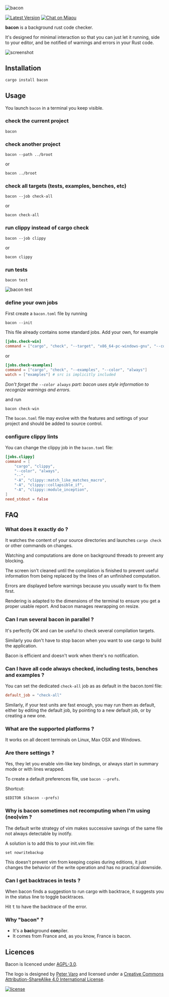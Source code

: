 ![bacon][logo]

[logo]: img/logo-text.png?raw=true "bacon"

[![Latest Version][s1]][l1] [![Chat on Miaou][s2]][l2]

[s1]: https://img.shields.io/crates/v/bacon.svg
[l1]: https://crates.io/crates/bacon

[s2]: https://miaou.dystroy.org/static/shields/room.svg
[l2]: https://miaou.dystroy.org/3768?rust


**bacon** is a background rust code checker.

It's designed for minimal interaction so that you can just let it running, side to your editor, and be notified of warnings and errors in your Rust code.

![screenshot](doc/screenshot.png)

## Installation

```default
cargo install bacon
```

## Usage

You launch `bacon` in a terminal you keep visible.

### check the current project

    bacon

### check another project

    bacon --path ../broot

or

    bacon ../broot

### check all targets (tests, examples, benches, etc)

    bacon --job check-all

or

    bacon check-all

### run clippy instead of cargo check

    bacon --job clippy

or

    bacon clippy

### run tests

    bacon test

![bacon test](doc/test.png)

### define your own jobs

First create a `bacon.toml` file by running

    bacon --init

This file already contains some standard jobs. Add your own, for example

```toml
[jobs.check-win]
command = ["cargo", "check", "--target", "x86_64-pc-windows-gnu", "--color", "always"]
```

or

```toml
[jobs.check-examples]
command = ["cargo", "check", "--examples", "--color", "always"]
watch = ["examples"] # src is implicitly included
```

*Don't forget the `--color always` part: bacon uses style information to recognize warnings and errors.*

and run

    bacon check-win

The `bacon.toml` file may evolve with the features and settings of your project and should be added to source control.

### configure clippy lints

You can change the clippy job in the `bacon.toml` file:

```toml
[jobs.clippy]
command = [
	"cargo", "clippy",
	"--color", "always",
	"--",
	"-A", "clippy::match_like_matches_macro",
	"-A", "clippy::collapsible_if",
	"-A", "clippy::module_inception",
]
need_stdout = false
```

## FAQ

### What does it exactly do ?

It watches the content of your source directories and launches `cargo check` or other commands on changes.

Watching and computations are done on background threads to prevent any blocking.

The screen isn't cleaned until the compilation is finished to prevent useful information from being replaced by the lines of an unfinished computation.

Errors are displayed before warnings because you usually want to fix them first.

Rendering is adapted to the dimensions of the terminal to ensure you get a proper usable report. And bacon manages rewrapping on resize.

### Can I run several bacon in parallel ?

It's perfectly OK and can be useful to check several compilation targets.

Similarly you don't have to stop bacon when you want to use cargo to build the application.

Bacon is efficient and doesn't work when there's no notification.

### Can I have all code always checked, including tests, benches and examples ?

You can set the dedicated `check-all` job as as default in the bacon.toml file:

```TOML
default_job = "check-all"
```

Similarly, if your test units are fast enough, you may run them as default, either by editing the default job, by pointing to a new default job, or by creating a new one.

### What are the supported platforms ?

It works on all decent terminals on Linux, Max OSX and Windows.

### Are there settings ?

Yes, they let you enable vim-like key bindings, or always start in summary mode or with lines wrapped.

To create a default preferences file, use `bacon --prefs`.

Shortcut:

    $EDITOR $(bacon --prefs)

### Why is bacon sometimes not recomputing when I'm using (neo)vim ?

The default write strategy of vim makes successive savings of the same file not always detectable by inotify.

A solution is to add this to your init.vim file:

	set nowritebackup

This doesn't prevent vim from keeping copies during editions, it just changes the behavior of the write operation and has no practical downside.

### Can I get backtraces in tests ?

When bacon finds a suggestion to run cargo with backtrace, it suggests you in the status line to toggle backtraces.

Hit <kbd>t</kbd> to have the backtrace of the error.

### Why "bacon" ?

* It's a **bac**kground **con**piler.
* It comes from France and, as you know, France is bacon.

## Licences

Bacon is licenced under [AGPL-3.0](https://www.gnu.org/licenses/agpl-3.0.en.html).

The logo is designed by [Peter Varo][pv] and licensed under a
[Creative Commons Attribution-ShareAlike 4.0 International License][cc-lic].

[![license][cc-img]][cc-lic]

[pv]: https://petervaro.com
[cc-lic]: https://creativecommons.org/licenses/by-sa/4.0
[cc-img]: https://i.creativecommons.org/l/by-sa/4.0/80x15.png
